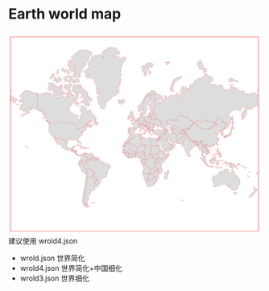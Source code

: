 <!--
 * @LastEditTime: 2022-11-15 19:56:10
 * @LastEditors: jinxiaojian
-->
#  Earth world map
![1](1.png)
建议使用 wrold4.json

- wrold.json 世界简化
- wrold4.json 世界简化+中国细化
- wrold3.json 世界细化

